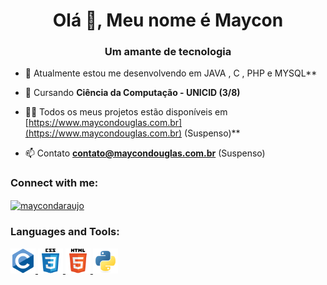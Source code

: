<h1 align="center">Olá 👋, Meu nome é Maycon</h1>
<h3 align="center">Um amante de tecnologia</h3>

- 🌱 Atualmente estou me desenvolvendo em JAVA , C , PHP e MYSQL**

- 🏫 Cursando **Ciência da Computação - UNICID (3/8)**

- 👨‍💻 Todos os meus projetos estão disponíveis em [https://www.maycondouglas.com.br](https://www.maycondouglas.com.br) (Suspenso)**

- 📫 Contato **contato@maycondouglas.com.br** (Suspenso)

<h3 align="left">Connect with me:</h3>
<p align="left">
<a href="https://linkedin.com/in/maycondaraujo" target="blank"><img align="center" src="https://raw.githubusercontent.com/rahuldkjain/github-profile-readme-generator/master/src/images/icons/Social/linked-in-alt.svg" alt="maycondaraujo" height="30" width="40" /></a>
</p>

<h3 align="left">Languages and Tools:</h3>
<p align="left"> <a href="https://www.cprogramming.com/" target="_blank" rel="noreferrer"> <img src="https://raw.githubusercontent.com/devicons/devicon/master/icons/c/c-original.svg" alt="c" width="40" height="40"/> </a> <a href="https://www.w3schools.com/css/" target="_blank" rel="noreferrer"> <img src="https://raw.githubusercontent.com/devicons/devicon/master/icons/css3/css3-original-wordmark.svg" alt="css3" width="40" height="40"/> </a> <a href="https://www.w3.org/html/" target="_blank" rel="noreferrer"> <img src="https://raw.githubusercontent.com/devicons/devicon/master/icons/html5/html5-original-wordmark.svg" alt="html5" width="40" height="40"/> </a> <a href="https://www.python.org" target="_blank" rel="noreferrer"> <img src="https://raw.githubusercontent.com/devicons/devicon/master/icons/python/python-original.svg" alt="python" width="40" height="40"/> </a> </p>
